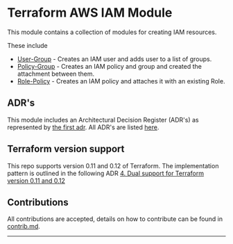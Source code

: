 # Terraform AWS IAM Module

This module contains a collection of modules for creating IAM resources.

These include

* [User-Group](./user-group/README.md) - Creates an IAM user and adds user to a list of groups.
* [Policy-Group](./group-policy/README.md) - Creates an IAM policy and group and created the attachment between them.
* [Role-Policy](./role-policy/README.md) - Creates an IAM policy and attaches it with an existing Role.

## ADR's

This module includes an Architectural Decision Register (ADR's) as represented by [the first adr](docs/adr/0001-record-architecture-decisions.md). All ADR's are listed [here](docs/adr/toc.md).

## Terraform version support
This repo supports version 0.11 and 0.12 of Terraform. The implementation pattern is outlined in the following ADR [4. Dual support for Terraform version 0.11 and 0.12](docs/adr/0004-dual-support-for-terraform-version-0-11-and-0-12.md)

## Contributions
All contributions are accepted, details on how to contribute can be found in [contrib.md](contrib.md).

---